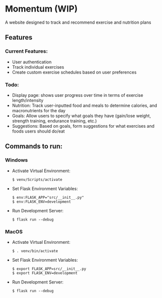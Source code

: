 # Momentum (WIP)
A website designed to track and recommend exercise and nutrition plans

## Features
### Current Features:
- User authentication
- Track individual exercises
- Create custom exercise schedules based on user preferences

### Todo:
- Display page: shows user progress over time in terms of exercise length/intensity
- Nutrition: Track user-inputted food and meals to determine calories, and macronutrients for the day
- Goals: Allow users to specify what goals they have (gain/lose weight, strength training, endurance training, etc.)
- Suggestions: Based on goals, form suggestions for what exercises and foods users should do/eat

## Commands to run:
### Windows
- Activate Virtual Environment:

      $ venv/Scripts/activate

- Set Flask Environment Variables:

      $ env:FLASK_APP="src/__init__.py"
      $ env:FLASK_ENV=development
    
- Run Development Server:
    
      $ flask run --debug

### MacOS
- Activate Virtual Environment:

      $ . venv/bin/activate

- Set Flask Environment Variables:

      $ export FLASK_APP=src/__init__.py
      $ export FLASK_ENV=development

- Run Development Server:
    
      $ flask run --debug

  
